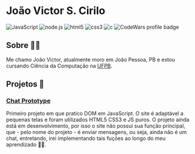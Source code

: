 # João Victor S. Cirilo
![JavaScript](https://img.shields.io/badge/-JavaScript-red) ![node.js](https://img.shields.io/badge/-Node.js-red) ![html5](https://img.shields.io/badge/-HTML5-orange) ![css3](https://img.shields.io/badge/-CSS3-blue) ![c](https://img.shields.io/badge/-C-blue) ![CodeWars profile badge](https://www.codewars.com/users/JVSCirilo/badges/micro) 

## Sobre :man_technologist:

Me chamo João Victor, atualmente moro em João Pessoa, PB e estou cursando Ciência da Computação na [UFPB](https://www.ufpb.br).

## Projetos :construction:

### [Chat Prototype](https://jvscirilo.github.io/chat/index.html)
 
Primeiro projeto em que pratico DOM em JavaScript. O site é adaptável a pequenas telas e foram utilizados HTML5 CSS3 e JS puros.
O projeto ainda está em desenvolvimento, por isso o site não possui sua função principal, que - pelo nome do projeto - é enviar mensagens,
ou seja, ainda não é um chat, entretando, irei implementando tais fuções ao longo do meu aprendizado :bowing_man:.
